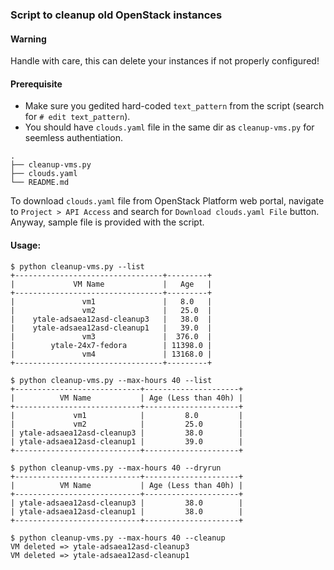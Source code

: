 ### Script to cleanup old OpenStack instances

#### Warning
Handle with care, this can delete your instances if not properly configured!

#### Prerequisite
* Make sure you gedited hard-coded `text_pattern` from the script (search for `# edit text_pattern`).
* You should have `clouds.yaml` file in the same dir as `cleanup-vms.py` for seemless authentiation.
```
.
├── cleanup-vms.py
├── clouds.yaml
└── README.md
```

To download `clouds.yaml` file from OpenStack Platform web portal, navigate to `Project > API Access` and search for `Download clouds.yaml File` button. Anyway, sample file is provided with the script.

#### Usage:

```
$ python cleanup-vms.py --list
+---------------------------------+---------+
|             VM Name             |   Age   |
+---------------------------------+---------+
|               vm1               |   8.0   |
|               vm2               |   25.0  |
|    ytale-adsaea12asd-cleanup3   |   38.0  |
|    ytale-adsaea12asd-cleanup1   |   39.0  |
|               vm3               |  376.0  |
|        ytale-24x7-fedora        | 11398.0 |
|               vm4               | 13168.0 |
+---------------------------------+---------+

$ python cleanup-vms.py --max-hours 40 --list
+----------------------------+---------------------+
|          VM Name           | Age (Less than 40h) |
+----------------------------+---------------------+
|             vm1            |         8.0         |
|             vm2            |         25.0        |
| ytale-adsaea12asd-cleanup3 |         38.0        |
| ytale-adsaea12asd-cleanup1 |         39.0        |
+----------------------------+---------------------+

$ python cleanup-vms.py --max-hours 40 --dryrun
+----------------------------+---------------------+
|          VM Name           | Age (Less than 40h) |
+----------------------------+---------------------+
| ytale-adsaea12asd-cleanup3 |         38.0        |
| ytale-adsaea12asd-cleanup1 |         38.0        |
+----------------------------+---------------------+

$ python cleanup-vms.py --max-hours 40 --cleanup
VM deleted => ytale-adsaea12asd-cleanup3
VM deleted => ytale-adsaea12asd-cleanup1
```
